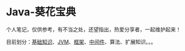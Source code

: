 # Java-葵花宝典

个人笔记，仅供参考，有不当之处，还望指出，热爱分享者，一起维护起来！

目前划分：[基础知识](基础知识/基础知识总篇.md)、[JVM](JVM/JVM总篇.md)、[框架](框架/框架总篇.md)、[中间件](中间件/中间件总篇.md)、算法、扩展知识。。。

